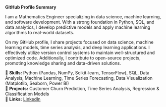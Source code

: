 **GitHub Profile Summary**  

I am a Mathematics Engineer specializing in data science, machine learning, and software development. With a strong foundation in Python, SQL, and data analytics, I develop predictive models and apply machine learning algorithms to real-world datasets.  

On my GitHub profile, I share projects focused on data science, machine learning models, time series analysis, and deep learning applications. I effectively utilize version control systems to maintain well-structured and optimized code. Additionally, I contribute to open-source projects, promoting knowledge sharing and data-driven solutions.  

🔹 **Skills:** Python (Pandas, NumPy, Scikit-learn, TensorFlow), SQL, Data Analysis, Machine Learning, Time Series Forecasting, Data Visualization (Matplotlib, Seaborn, Power BI)  
🔹 **Projects:** Customer Churn Prediction, Time Series Analysis, Regression & Classification Models  
🔹 **Links:** [LinkedIn](https://www.linkedin.com/in/asli-kuscu/)  

